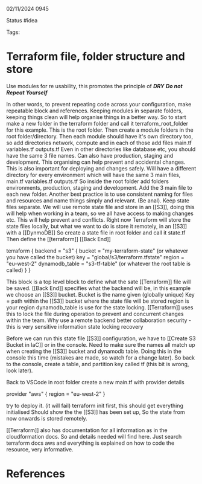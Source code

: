 02/11/2024 0945

Status #idea

Tags:

# Terraform file, folder structure and store

Use modules for re usability, this promotes the principle of ***DRY***
***Do not
Repeat
Yourself***

In other words, to prevent repeating code across your configuration, make repeatable block and references.
Keeping modules in separate folders, keeping things clean will help organise things in a better way.
So to start make a new folder in the terraform folder and call it terraform_root_folder for this example. This is the root folder. Then create a module folders in the root folder/directory. Then each module should have it's own directory too, so add directories network, compute and in each of those add files main.tf variables.tf outputs.tf
Even in other directories like database etc, you should have the same 3 file names.
Can also have production, staging and development. This organising can help prevent and accidental changes. This is also important for deploying and changes safely.
Will have a different directory for every environment which will have the same 3 main files, main.tf variables.tf outputs.tf
So inside the root folder add folders environments, production, staging and development.
Add the 3 main file to each new folder.
Another best practice is to use consistent naming for files and resources and name things simply and relevant. (Be anal).
Keep state files separate. We will use remote state file and store in an [[S3]], doing this will help when working in a team, so we all have access to making changes etc.
This will help prevent and conflicts.
Right now Terraform will store the state files locally, but what we want to do is store it remotely, in an [[S3]] with a [[DynmoDB]]
So create a state file in root folder and call it state.tf
Then define the [[terraform]] [[Back End]]

terraform {
	backend = "s3" {
		bucket = "my-terraform-state" (or whatever you have called the bucket)
		key = "global/s3/terraform.tfstate"
		region = "eu-west-2"
		dynamodb_table = "s3-tf-table" (or whatever the root table is called)
		}
}

This block is a top level block to define what the sate [[Terraform]] file will be saved.
[[Back End]] specifies what the backend will be, in this example we choose an [[S3]] bucket.
Bucket is the name given (globally unique)
Key = path within the [[S3]] bucket where the state file will be stored
region is your region
dynamodb_table is use for the state locking. [[Terraform]] uses this to lock the file during operation to prevent and concurrent changes within the team.
Why use a remote backend
better collaboration
security - this is very sensitive information
state locking
recovery

Before we can run this state file [[S3]] configuration, we have to [[Create S3 Bucket in IaC]] or in the console. Need to make sure the names all match up when creating the [[S3]] bucket and dynamodb table. Doing this in the console this time (mistakes are made, so watch for a change later). So back to the console, create a table, and partition key called tf (this bit is wrong, look later).

Back to VSCode in root folder create a new main.tf with provider details

provider "aws" {
	region = "eu-west-2"
}

try to deploy it. (it will fail)
terraform init first, this should get everything initialised
Should show the the [[S3]] has been set up, So the state from now onwards is stored remotely.

[[Terraform]] also has documentation for all information as in the cloudformation docs. So and details needed will find here. Just search terraform docs aws and everything is explained on how to code the resource, very informative.









# References
